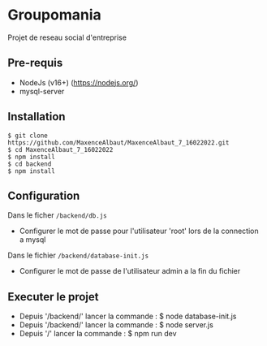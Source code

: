 # Groupomania

Projet de reseau social d'entreprise

## Pre-requis

-  NodeJs (v16+) (https://nodejs.org/)
-  mysql-server

## Installation

    $ git clone https://github.com/MaxenceAlbaut/MaxenceAlbaut_7_16022022.git
    $ cd MaxenceAlbaut_7_16022022
    $ npm install
    $ cd backend
    $ npm install

## Configuration

Dans le ficher `/backend/db.js`

- Configurer le mot de passe pour l'utilisateur 'root' lors de la connection a mysql

Dans le fichier `/backend/database-init.js`

- Configurer le mot de passe de l'utilisateur admin a la fin du fichier

## Executer le projet

- Depuis '/backend/' lancer la commande : $ node database-init.js
- Depuis '/backend/' lancer la commande : $ node server.js
- Depuis '/' lancer la commande : $ npm run dev